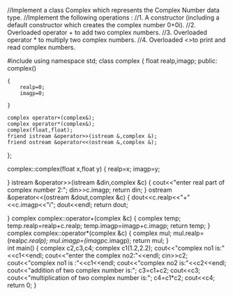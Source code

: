 //Implement a class Complex which represents the Complex Number data type.
//Implement the following operations :
//1. A constructor (including a default constructor which creates the complex number 0+0i).
//2. Overloaded operator + to add two complex numbers.
//3. Overloaded operator * to multiply two complex numbers.
//4. Overloaded <<and>>to print and read complex numbers.

#include<iostream>
using namespace std;
class complex
{
	float realp,imagp;
	public:
	complex()
	
	{
		realp=0;
		imagp=0;
		
	}
	
	complex operator+(complex&);
	complex operator*(complex&);
	complex(float,float);
	friend istream &operator>>(istream &,complex &);
	friend ostream &operator<<(ostream &,complex &);
	
};

complex::complex(float x,float y)
{
	realp=x;
	imagp=y;
	
}
istream &operator>>(istream &din,complex &c)
{
	cout<<"enter real part of complex number 2:";
	din>>c.imagp;
	return din;
}
ostream &operator<<(ostream &dout,complex &c)
{
	dout<<c.realp<<"+"<<c.imagp<<"i";
	dout<<endl;
	return dout;
	
}
complex complex::operator+(complex &c)
{
	complex temp;
	temp.realp=realp+c.realp;
	temp.imagp=imagp+c.imagp;
	return temp;
}
complex complex::operator*(complex &c)
{
	complex mul;
	mul.realp=(realp*c.realp);
	mul.imagp=(imagp*c.imagp);
	return mul;
}  
int main()
{
	complex c2,c3,c4;
	complex c1(1.2,2.2);
	cout<<"complex no1 is:"<<c1<<endl;
	cout<<"enter the complex no2:"<<endl;
	cin>>c2;
	cout<<"complex no1 is :"<<c1<<endl;
	cout<<"complex no2 is:"<<c2<<endl;
	cout<<"addition of two complex number is:";
	c3=c1+c2;
	cout<<c3;
	cout<<"multiplication of two complex number is:";
	c4=c1*c2;
	cout<<c4;
	return 0;
}
